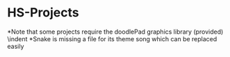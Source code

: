 # HS-Projects
*Note that some projects require the doodlePad graphics library (provided)
\indent *Snake is missing a file for its theme song which can be replaced easily
